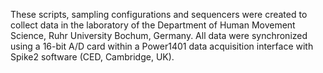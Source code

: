 These scripts, sampling configurations and sequencers were created to collect data in the laboratory of the Department of Human Movement Science, Ruhr University Bochum, Germany.
All data were synchronized using a 16-bit A/D card within a Power1401 data acquisition interface with Spike2 software (CED, Cambridge, UK). 
